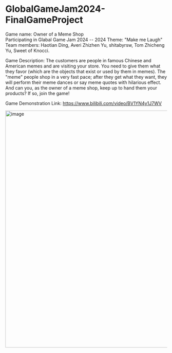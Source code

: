# GlobalGameJam2024-FinalGameProject
Game name: Owner of a Meme Shop  
Participating in Glabal Game Jam 2024 -- 2024 Theme: "Make me Laugh"  
Team members: Haotian Ding, Averi Zhizhen Yu, shitabyrsw, Tom Zhicheng Yu, Sweet of Knocci.   

Game Description: The customers are people in famous Chinese and American memes and are visiting your store. You need to give them what they favor (which are the objects that exist or used by them in memes). The "meme" people shop in a very fast pace; after they get what they want, they will perform their meme dances or say meme quotes with hilarious effect. And can you, as the owner of a meme shop, keep up to hand them your products? If so, join the game!

Game Demonstration Link: https://www.bilibili.com/video/BV1YN4y1J7WV  
  

<img width="737" alt="image" src="https://github.com/averi-u/GlobalGameJam2024_FinalGameProject/assets/73741014/9568ae48-ee9c-4f4a-8cee-4d351c72a9c3">

